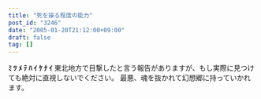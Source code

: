 ```yaml
---
title: "死を操る程度の能力"
post_id: "3246"
date: "2005-01-20T21:12:00+09:00"
draft: false
tag: []
---
```



**ﾐ ﾂ ﾒ ﾃ ﾊ ｲ ｹ ﾅ ｲ** 東北地方で目撃したと言う報告がありますが、もし実際に見つけても絶対に直視しないでください。 最悪、魂を抜かれて幻想郷に持っていかれます。

